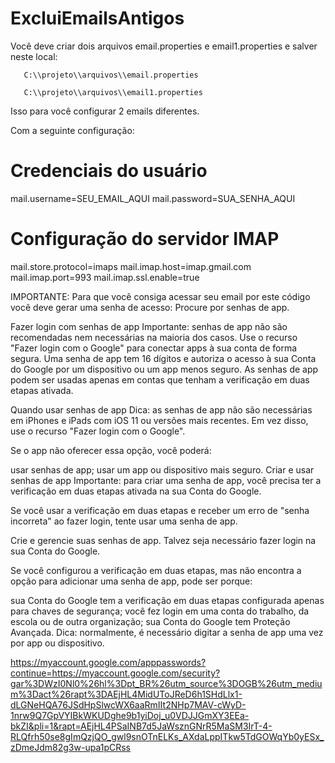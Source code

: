 # ExcluiEmailsAntigos

Você deve criar dois arquivos email.properties e email1.properties e salver neste local:

       C:\\projeto\\arquivos\\email.properties
      
       C:\\projeto\\arquivos\\email1.properties
Isso para você configurar 2 emails diferentes.       
       
Com a seguinte configuração:
      

# Credenciais do usuário
mail.username=SEU_EMAIL_AQUI
mail.password=SUA_SENHA_AQUI

# Configuração do servidor IMAP
mail.store.protocol=imaps
mail.imap.host=imap.gmail.com
mail.imap.port=993
mail.imap.ssl.enable=true


IMPORTANTE:
Para que você consiga acessar seu email por este código você deve gerar uma senha de acesso:
Procure por senhas de app.

Fazer login com senhas de app
Importante: senhas de app não são recomendadas nem necessárias na maioria dos casos. Use o recurso "Fazer login com o Google" para conectar apps à sua conta de forma segura.
Uma senha de app tem 16 dígitos e autoriza o acesso à sua Conta do Google por um dispositivo ou um app menos seguro. As senhas de app podem ser usadas apenas em contas que tenham a verificação em duas etapas ativada.

Quando usar senhas de app
Dica: as senhas de app não são necessárias em iPhones e iPads com iOS 11 ou versões mais recentes. Em vez disso, use o recurso "Fazer login com o Google".

Se o app não oferecer essa opção, você poderá:

usar senhas de app;
usar um app ou dispositivo mais seguro.
Criar e usar senhas de app
Importante: para criar uma senha de app, você precisa ter a verificação em duas etapas ativada na sua Conta do Google.

Se você usar a verificação em duas etapas e receber um erro de "senha incorreta" ao fazer login, tente usar uma senha de app.

Crie e gerencie suas senhas de app. Talvez seja necessário fazer login na sua Conta do Google.

Se você configurou a verificação em duas etapas, mas não encontra a opção para adicionar uma senha de app, pode ser porque:

sua Conta do Google tem a verificação em duas etapas configurada apenas para chaves de segurança;
você fez login em uma conta do trabalho, da escola ou de outra organização;
sua Conta do Google tem Proteção Avançada.
Dica: normalmente, é necessário digitar a senha de app uma vez por app ou dispositivo.


https://myaccount.google.com/apppasswords?continue=https://myaccount.google.com/security?gar%3DWzI0Nl0%26hl%3Dpt_BR%26utm_source%3DOGB%26utm_medium%3Dact%26rapt%3DAEjHL4MidUToJReD6h1SHdLlx1-dLGNeHQA76JSdHpSlwcWX6aaRmIIt2NHp7MAV-cWyD-1nrw9Q7GpVYIBkWKUDghe9b1yiDoj_u0VDJJGmXY3EEa-bkZI&pli=1&rapt=AEjHL4PSaINB7d5JaWsznGNrR5MaSM3IrT-4-RLQfrh50se8gImQzjQO_gwl9snOTnELKs_AXdaLppITkw5TdGOWqYb0yESx_zDmeJdm82g3w-upa1pCRss

